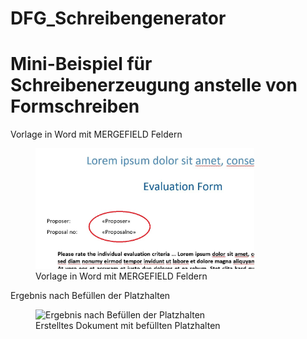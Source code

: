 # DFG_Schreibengenerator
<h1>Mini-Beispiel für Schreibenerzeugung anstelle von Formschreiben</h1>

Vorlage in Word mit MERGEFIELD Feldern

<figure>
    <img src="word_template.JPG" width="350" title="Vorlage in Word mit MERGEFIELD Feldern">
    <figcaption>Vorlage in Word mit MERGEFIELD Feldern</figcaption>
</figure>


Ergebnis nach Befüllen der Platzhalten

<figure>
    <img src="word_ergebnis.JPG" width="350" title="Ergebnis nach Befüllen der Platzhalten">
    <figcaption>Erstelltes Dokument mit befüllten Platzhalten</figcaption>
</figure>

